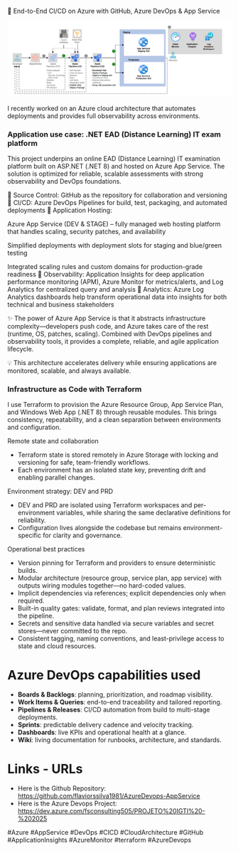 🚀 End-to-End CI/CD on Azure with GitHub, Azure DevOps & App Service

![Azure DevOps App Service Architecture](azure_devops_app_services.PNG)


I recently worked on an Azure cloud architecture that automates deployments and provides full observability across environments.

### Application use case: .NET EAD (Distance Learning) IT exam platform

This project underpins an online EAD (Distance Learning) IT examination platform built on ASP.NET (.NET 8) and hosted on Azure App Service. The solution is optimized for reliable, scalable assessments with strong observability and DevOps foundations.

🔹 Source Control: GitHub as the repository for collaboration and versioning
🔹 CI/CD: Azure DevOps Pipelines for build, test, packaging, and automated deployments
🔹 Application Hosting:

Azure App Service (DEV & STAGE) – fully managed web hosting platform that handles scaling, security patches, and availability

Simplified deployments with deployment slots for staging and blue/green testing

Integrated scaling rules and custom domains for production-grade readiness
🔹 Observability: Application Insights for deep application performance monitoring (APM), Azure Monitor for metrics/alerts, and Log Analytics for centralized query and analysis
🔹 Analytics: Azure Log Analytics dashboards help transform operational data into insights for both technical and business stakeholders

✨ The power of Azure App Service is that it abstracts infrastructure complexity—developers push code, and Azure takes care of the rest (runtime, OS, patches, scaling). Combined with DevOps pipelines and observability tools, it provides a complete, reliable, and agile application lifecycle.

💡 This architecture accelerates delivery while ensuring applications are monitored, scalable, and always available.

### Infrastructure as Code with Terraform

I use Terraform to provision the Azure Resource Group, App Service Plan, and Windows Web App (.NET 8) through reusable modules. This brings consistency, repeatability, and a clean separation between environments and configuration.

Remote state and collaboration
- Terraform state is stored remotely in Azure Storage with locking and versioning for safe, team-friendly workflows.
- Each environment has an isolated state key, preventing drift and enabling parallel changes.

Environment strategy: DEV and PRD
- DEV and PRD are isolated using Terraform workspaces and per-environment variables, while sharing the same declarative definitions for reliability.
- Configuration lives alongside the codebase but remains environment-specific for clarity and governance.

Operational best practices
- Version pinning for Terraform and providers to ensure deterministic builds.
- Modular architecture (resource group, service plan, app service) with outputs wiring modules together—no hard-coded values.
- Implicit dependencies via references; explicit dependencies only when required.
- Built-in quality gates: validate, format, and plan reviews integrated into the pipeline.
- Secrets and sensitive data handled via secure variables and secret stores—never committed to the repo.
- Consistent tagging, naming conventions, and least-privilege access to state and cloud resources.

# Azure DevOps capabilities used

- **Boards & Backlogs**: planning, prioritization, and roadmap visibility.
- **Work Items & Queries**: end-to-end traceability and tailored reporting.
- **Pipelines & Releases**: CI/CD automation from build to multi-stage deployments.
- **Sprints**: predictable delivery cadence and velocity tracking.
- **Dashboards**: live KPIs and operational health at a glance.
- **Wiki**: living documentation for runbooks, architecture, and standards.

# Links - URLs

- Here is the Github Repository: https://github.com/flaviorssilva1981/AzureDevops-AppService
- Here is the Azure Devops Project: https://dev.azure.com/fsconsulting505/PROJETO%20IGTI%20-%202025

#Azure #AppService #DevOps #CICD #CloudArchitecture #GitHub #ApplicationInsights #AzureMonitor #terraform #AzureDevops



